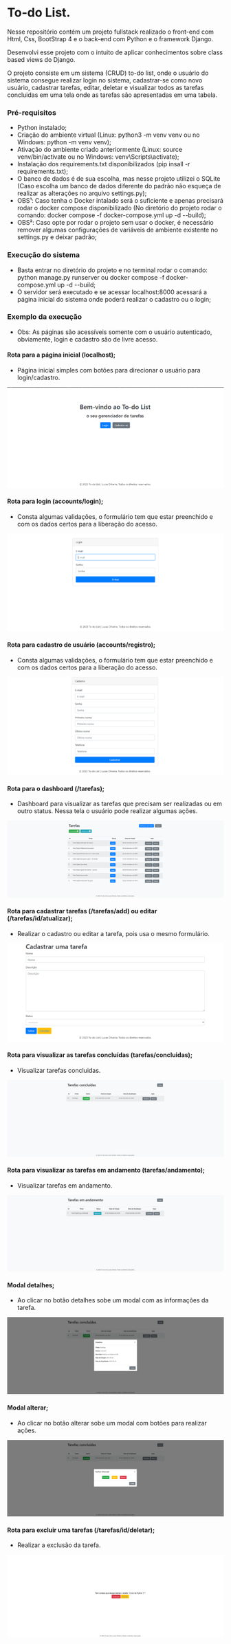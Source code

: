 # To-do List.

Nesse repositório contém um projeto fullstack realizado o front-end com Html, Css, BootStrap 4 e o back-end com Python e o framework Django.

Desenvolvi esse projeto com o intuito de aplicar conhecimentos sobre class based views do Django.

O projeto consiste em um sistema (CRUD) to-do list, onde o usuário do sistema consegue realizar login no sistema,
cadastrar-se como novo usuário, cadastrar tarefas, editar, deletar e visualizar todos as tarefas concluidas em uma tela onde as tarefas são apresentadas em uma tabela.

### Pré-requisitos

- Python instalado;
- Criação do ambiente virtual (Linux: python3 -m venv venv ou no Windows: python -m venv venv);
- Ativação do ambiente criado anteriormente (Linux: source venv/bin/activate ou no Windows: venv\Scripts\activate);
- Instalação dos requirements.txt disponibilizados (pip insall -r requirements.txt);
- O banco de dados é de sua escolha, mas nesse projeto utilizei o SQLite (Caso escolha um banco de dados diferente do padrão não esqueça de realizar as alterações no arquivo settings.py);
- OBS¹: Caso tenha o Docker intalado será o suficiente e apenas precisará rodar o docker compose disponibilizado
(No diretório do projeto rodar o comando: docker compose -f docker-compose.yml up -d --build);
- OBS²: Caso opte por rodar o projeto sem usar o docker, é necessário remover algumas configurações de variáveis de ambiente existente no settings.py e deixar padrão;



### Execução do sistema

- Basta entrar no diretório do projeto e no terminal rodar o comando: python manage.py runserver ou docker compose -f docker-compose.yml up -d --build;
- O servidor será executado e se acessar localhost:8000 acessará a página inicial do sistema onde poderá realizar o cadastro ou o login;

### Exemplo da execução

- Obs: As páginas são acessíveis somente com o usuário autenticado, obviamente, login e cadastro são de livre acesso.

#### Rota para a página inicial (localhost);

- Página inicial simples com botões para direcionar o usuário para login/cadastro.

![Rota index](docs/img/index.png)


#### Rota para login (accounts/login);

- Consta algumas validações, o formulário tem que estar preenchido
e com os dados certos para a liberação do acesso.

![Rota de login](docs/img/login.png)


#### Rota para cadastro de usuário (accounts/registro);

- Consta algumas validações, o formulário tem que estar preenchido
e com os dados certos para a liberação do acesso.

![Rota de cadastro de usuário](docs/img/registro.png)


#### Rota para o dashboard (/tarefas);

 - Dashboard para visualizar as tarefas que precisam ser realizadas ou em outro status. Nessa tela o usuário pode realizar algumas ações.

![Rota para o dashboard](docs/img/tarefas.png)


#### Rota para cadastrar tarefas (/tarefas/add) ou editar (/tarefas/id/atualizar);

- Realizar o cadastro ou editar a tarefa, pois usa o mesmo formulário.

![Rota para cadastrar tarefa](docs/img/cad-tarefas.png)


#### Rota para visualizar as tarefas concluídas (tarefas/concluidas);

- Visualizar tarefas concluidas.

![Rota para o dashboard](docs/img/concluidas.png)


#### Rota para visualizar as tarefas em andamento (tarefas/andamento);

- Visualizar tarefas em andamento.

![Rota para o dashboard](docs/img/andamento.png)


#### Modal detalhes;

- Ao clicar no botão detalhes sobe um modal com as informações da tarefa.

![Modal detalhes](docs/img/modal-detalhes.png)


#### Modal alterar;

- Ao clicar no botão alterar sobe um modal com botões para realizar ações.

![Modal detalhes](docs/img/modal-alterar.png)



#### Rota para excluir uma tarefas (/tarefas/id/deletar);

- Realizar a exclusão da tarefa.

![Rota para informações do contato individual](docs/img/deletar.png)





